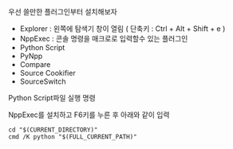 우선 쓸만한 플러그인부터 설치해보자



- Explorer : 왼쪽에 탐색기 창이 열림 ( 단축키 : Ctrl + Alt + Shift + e )
- NppExec : 콘솔 명령을 매크로로 입력할수 있는 플러그인
- Python Script
- PyNpp
- Compare
- Source Cookifier
- SourceSwitch


Python Script파일 실행 명령

NppExec를 설치하고 F6키를 누른 후 아래와 같이 입력

    cd "$(CURRENT_DIRECTORY)"
    cmd /K python "$(FULL_CURRENT_PATH)"